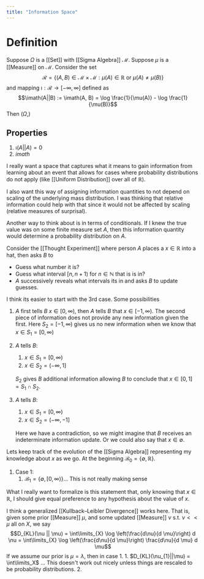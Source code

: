 ```yaml
---
title: "Information Space"
---
```


# Definition
Suppose $\Omega$ is a [[Set]] with [[Sigma Algebra]] $\mathcal{M}$. Suppose $\mu$ is a [[Measure]] on $\mathcal{M}$. Consider the set $$\mathcal{R} =\{(A, B) \in  \mathcal{M} \times \mathcal{M}: \mu(A) \in \mathbb{R} \text{ or } \mu(A) \neq \mu(B) \}$$ and mapping $\imath: \mathcal{R} \to [-\infty, \infty]$ defined as
$$\imath(A||B) := \imath(A, B) = \log \frac{1}{\mu(A)} - \log \frac{1}{\mu(B)}$$
Then $(\Omega, )$

## Properties
1. $\imath(A||A) = 0$
2. $imath$


I really want a space that captures what it means to gain information from learning about an event that allows for cases where probability distributions do not apply (like [[Uniform Distribution]] over all of $\mathbb{R}$).

I also want this way of assigning information quantities to not depend on scaling of the underlying mass distribution. I was thinking that relative information could help with that since it would not be affected by scaling (relative measures of surprisal).

Another way to think about is in terms of conditionals. If I knew the true value was on some finite measure set $A$, then this information quantity would determine a probability distribution on $A$. 

Consider the [[Thought Experiment]] where person $A$ places a $x \in \mathbb{R}$ into a hat, then asks $B$ to 
- Guess what number it is?
- Guess what interval $[n, n+1)$ for $n \in \mathbb{N}$ that is is in?
- $A$ successively reveals what intervals its in and asks $B$ to update guesses.

I think its easier to start with the 3rd case. Some possibilities
1. $A$ first tells $B$ $x \in [0, \infty)$, then $A$ tells $B$ that $x \in [-1, \infty)$. The second piece of information does not provide any new information given the first. Here $S_{2} = [-1, \infty)$ gives us no new information when we know that $x \in S_{1} = [0, \infty)$
2. $A$ tells $B$:
	1. $x \in S_{1} = [0, \infty)$
	2. $x \in S_{2} = (-\infty, 1]$

	$S_{2}$ gives $B$ additional information allowing $B$ to conclude that $x \in [0, 1] = S_{1} \cap S_{2}$.
3. $A$ tells $B$:
	1. $x \in S_{1} = [0, \infty)$
	2. $x \in S_{2} = (-\infty, -1]$

	Here we have a contradiction, so we might imagine that $B$ receives an indeterminate information update. Or we could also say that $x \in \emptyset$.

Lets keep track of the evolution of the [[Sigma Algebra]] representing my knowledge about $x$ as we go. At the beginning $\mathcal{B}_{0} = \{\emptyset, \mathbb{R}\}$.
1. Case 1:
	1. $\mathcal{B}_{1} = \{\emptyset, [0, \infty)\}$... This is not really making sense


What I really want to formalize is this statement that, only knowing that $x \in \mathbb{R}$, I should give equal preference to any hypothesis about the value of $x$.

I think a generalized [[Kullback–Leibler Divergence]] works here. That is, given some prior [[Measure]] $\mu$, and some updated [[Measure]] $\nu$ s.t. $\nu << \mu$ all on $X$, we say 
$$D_{KL}(\nu || \mu) = \int\limits_{X} \log \left(\frac{d\nu}{d \mu}\right) d \nu = \int\limits_{X} \log \left(\frac{d\nu}{d \mu}\right) \frac{d\nu}{d \mu} d \mu$$
If we assume our prior is $\mu = \lambda$, then in case
1. 
	1. $D_{KL}(\nu_{1}||\mu) = \int\limits_X$ ... This doesn't work out nicely unless things are rescaled to be probability distributions.
2. 